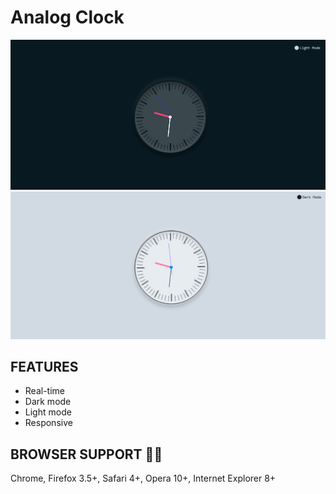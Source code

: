 # Analog Clock

![ANALOG CLOCK](Dark-mode.png)
![](Light-mode.png)


## FEATURES

 - Real-time
 - Dark mode
 - Light mode
 - Responsive

## BROWSER SUPPORT :man_technologist:

Chrome, Firefox 3.5+, Safari 4+, Opera 10+, Internet Explorer 8+
